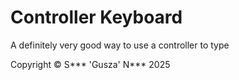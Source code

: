 # Controller Keyboard
A definitely very good way to use a controller to type

<footer>Copyright &copy; S*** 'Gusza' N*** 2025</footer>